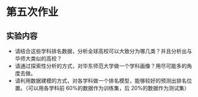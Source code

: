 # 第五次作业

## 实验内容

- 请结合这些学科排名数据，分析全球高校可以大致分为哪几类？并且分析出与华师大类似的高校？
- 请通过探索性分析的方式，对华东师范大学做一个学科画像？用尽可能多的角度去做。
- 请利用数据建模的方式，对各学科做一个排名模型，能够较好的预测出排名位置。（可以用各学科前 60%的数据作为训练集，后 20%的数据作为测试集）
